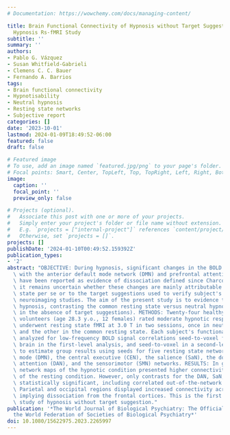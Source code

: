 ```yaml
---
# Documentation: https://wowchemy.com/docs/managing-content/

title: Brain Functional Connectivity of Hypnosis without Target Suggestion. An Intrinsic
  Hypnosis Rs-fMRI Study
subtitle: ''
summary: ''
authors:
- Pablo G. Vázquez
- Susan Whitfield-Gabrieli
- Clemens C. C. Bauer
- Fernando A. Barrios
tags:
- Brain functional connectivity
- Hypnotisability
- Neutral hypnosis
- Resting state networks
- Subjective report
categories: []
date: '2023-10-01'
lastmod: 2024-01-09T18:49:52-06:00
featured: false
draft: false

# Featured image
# To use, add an image named `featured.jpg/png` to your page's folder.
# Focal points: Smart, Center, TopLeft, Top, TopRight, Left, Right, BottomLeft, Bottom, BottomRight.
image:
  caption: ''
  focal_point: ''
  preview_only: false

# Projects (optional).
#   Associate this post with one or more of your projects.
#   Simply enter your project's folder or file name without extension.
#   E.g. `projects = ["internal-project"]` references `content/project/deep-learning/index.md`.
#   Otherwise, set `projects = []`.
projects: []
publishDate: '2024-01-10T00:49:52.159392Z'
publication_types:
- '2'
abstract: "OBJECTIVE: During hypnosis, significant changes in the BOLD signal associated\
  \ with the anterior default mode network (DMN) and prefrontal attentional systems\
  \ have been reported as evidence of dissociation defined since Charcot. However,\
  \ it remains uncertain whether these changes are mainly attributable to the hypnotic\
  \ state per se or to the target suggestions used to verify subject's state during\
  \ neuroimaging studies. The aim of the present study is to evidence the brain in\
  \ hypnosis, contrasting the common resting state versus neutral hypnosis (hypnosis\
  \ in the absence of target suggestions). METHODS: Twenty-four healthy right-handed\
  \ volunteers (age 28.3 y.o., 12 females) rated moderate hypnotic responsiveness\
  \ underwent resting state fMRI at 3.0 T in two sessions, once in neutral hypnosis\
  \ and the other in the common resting state. Each subject's functional data were\
  \ analyzed for low-frequency BOLD signal correlations seed-to-voxel for the whole\
  \ brain in the first-level analysis, and seed-to-voxel in a second-level analysis\
  \ to estimate group results using seeds for five resting state networks: the default\
  \ mode (DMN), the central executive (CEN), the salience (SaN), the dorso-lateral\
  \ attention (DAN), and the sensorimotor (SMN) networks. RESULTS: In general, all\
  \ network maps of the hypnotic condition presented higher connectivity than those\
  \ of the resting condition. However, only contrasts for the DAN, SaN, and SMN were\
  \ statistically significant, including correlated out-of-the-network regions. CONCLUSION:\
  \ Parietal and occipital regions displayed increased connectivity across networks,\
  \ implying dissociation from the frontal cortices. This is the first fMRI intrinsic\
  \ study of hypnosis without target suggestion."
publication: '*The World Journal of Biological Psychiatry: The Official Journal of
  the World Federation of Societies of Biological Psychiatry*'
doi: 10.1080/15622975.2023.2265997
---
```

